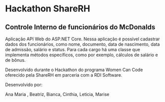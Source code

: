 # Hackathon ShareRH 

## Controle Interno de funcionários do McDonalds

<p>Aplicação API Web do ASP.NET Core. Nessa aplicação é possível cadastrar dados dos funcionários, como nome, documento, data de nascimento, data de admissão, salário e status. Para cada cargo há uma classe que implementa métodos  específicos, como por exemplo, cálculos de salário e de bônus.</p>

<p> Desenvolvido durante o Hackathon do programa Women Can Code oferecido pela ShareRH em parceria com a RDI Software.</p>

<p>Desenvolvido por:   </p>

Ana Maria , Beatriz, Bianca, Cinthia, Leticia, Marise
